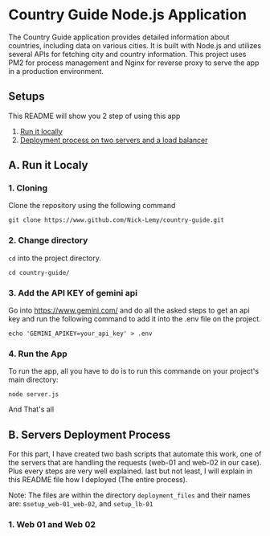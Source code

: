 # Country Guide Node.js Application

The Country Guide application provides detailed information about countries, including data on various cities. It is built with Node.js and utilizes several APIs for fetching city and country information. This project uses PM2 for process management and Nginx for reverse proxy to serve the app in a production environment.

## Setups
This README will show you 2 step of using this app
1. [Run it locally](#a-run-it-localy) 
2. [Deployment process on two servers and a load balancer](#b-servers-deployment-process)

## A. Run it Localy
### 1. Cloning
Clone the repository using the following command

```
git clone https://www.github.com/Nick-Lemy/country-guide.git
```

### 2. Change directory
`cd` into the project directory.
```
cd country-guide/
```

### 3. Add the API KEY of gemini api
Go into https://www.gemini.com/ and do all the asked steps to get an api key
and run the following command to add it into the .env file on the project.

```
echo 'GEMINI_APIKEY=your_api_key' > .env
```

### 4. Run the App
To run the app, all you have to do is to run this commande on your project's main directory:
```
node server.js
```
And That's all

## B. Servers Deployment Process
For this part, I have created two bash scripts that automate this work, one of the servers that are handling the requests (web-01 and web-02 in our case). Plus every steps are very well explained. last but not least, I will explain in this README file how I deployed (The entire process).

Note: The files are within the directory `deployment_files` and their names are: s`setup_web-01_web-02`, and `setup_lb-01`

### 1. Web 01 and Web 02


